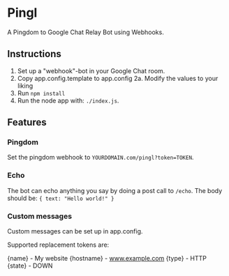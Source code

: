 # Pingl
A Pingdom to Google Chat Relay Bot using Webhooks.

## Instructions

1. Set up a "webhook"-bot in your Google Chat room.
2. Copy app.config.template to app.config
2a. Modify the values to your liking
3. Run `npm install`
4. Run the node app with: `./index.js`.

## Features

### Pingdom
Set the pingdom webhook to `YOURDOMAIN.com/pingl?token=TOKEN`.

### Echo
The bot can echo anything you say by doing a post call to `/echo`. The body should be:
`{ text: "Hello world!" }`

### Custom messages

Custom messages can be set up in app.config.

Supported replacement tokens are:

{name} - My website
{hostname} - www.example.com
{type} - HTTP
{state} - DOWN


